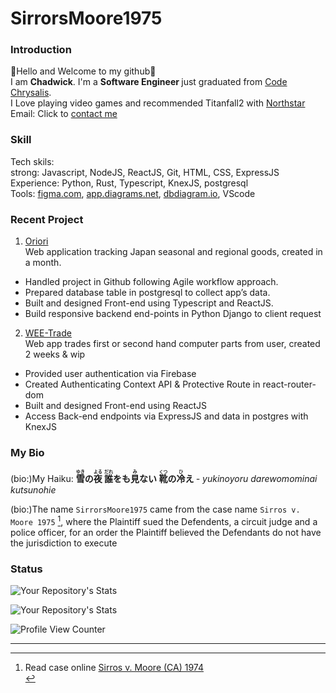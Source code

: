 # SirrorsMoore1975

### Introduction
👋Hello and Welcome to my github👋  <br>
I am <b>Chadwick</b>. I'm a <b>Software Engineer </b>just graduated from [Code Chrysalis](https://www.codechrysalis.io/). <br>
I Love playing video games and recommended Titanfall2 with [Northstar](https://github.com/R2Northstar/Northstar) <br>
Email: Click to <a href="mailto:chadwickau@hotmail.com?subject=Github%20Job" target="_blank">contact me</a>  <br>

### Skill
Tech skils:<br>
strong: Javascript, NodeJS, ReactJS, Git, HTML, CSS, ExpressJS<br>
Experience: Python, Rust, Typescript, KnexJS, postgresql<br>
Tools:
[figma.com](https://www.figma.com/), [app.diagrams.net](https://app.diagrams.net), [dbdiagram.io](https://dbdiagram.io), VScode
<br>

### Recent Project
1. [Oriori](https://github.com/OriOri-CCP7/oriori)<br>
Web application tracking Japan seasonal and regional goods, created in a month.
- Handled project in Github following Agile workflow approach. 
- Prepared database table in postgresql to collect app’s data.
- Built and designed Front-end using Typescript and ReactJS.
- Build responsive backend end-points in Python Django to client request 

2. [WEE-Trade](https://github.com/SirrorsMoore1975/WEE-Trade)<br>
Web app trades first or second hand computer parts from user, created 2 weeks & wip
- Provided user authentication via Firebase
- Created Authenticating Context API & Protective Route in react-router-dom
- Built and designed Front-end using ReactJS
- Access Back-end endpoints via ExpressJS and data in postgres with KnexJS

### My Bio
(bio:)My Haiku:
<b>
<ruby>雪<rt>ゆき</rt></ruby>の<ruby>夜<rt>よる</rt></ruby> <ruby>誰<rt>だれ</rt></ruby>をも<ruby>見<rt>み</rt></ruby>ない <ruby>靴<rt>くつ</rt></ruby>の<ruby>冷<rt>ひ</rt></ruby>え
</b>
<i> - yukinoyoru darewomominai kutsunohie</i>
<br>

(bio:)The name `SirrorsMoore1975` came from the case name `Sirros v. Moore 1975` [^1], where the Plaintiff sued the Defendents, a circuit judge and a police officer, for an order the Plaintiff believed the Defendants do not have the jurisdiction to execute
<br>
### Status

![Your Repository's Stats](https://github-readme-stats.vercel.app/api?username=sirrorsmoore1975&show_icons=true) 

![Your Repository's Stats](https://github-readme-stats.vercel.app/api/top-langs/?username=sirrorsmoore1975&theme=blue-green) 

![Profile View Counter](https://komarev.com/ghpvc/?username=sirrorsmoore1975)

<hr>

<p>

[^1]: Read case online [Sirros v. Moore (CA) 1974](https://swarb.co.uk/sirros-v-moore-ca-1974/)<br>

</p>
